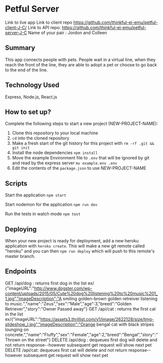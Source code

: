 # Petful Server

Link to live app 
Link to client repo https://github.com/thinkful-ei-emu/petful-client-J-C/
Link to API repo: https://github.com/thinkful-ei-emu/petful-server-J-C
Name of your pair : Jordon and Colleen

## Summary
This app connects people with pets. People wait in a virtual line, when they reach the front of the line, they are able to adopt a pet or choose to go back to the end of the line.

## Technology Used
Express, Node.js, React.js

## How to set up?

Complete the following steps to start a new project (NEW-PROJECT-NAME):

1. Clone this repository to your local machine 
2. `cd` into the cloned repository
3. Make a fresh start of the git history for this project with `rm -rf .git && git init`
4. Install the node dependencies `npm install`
5. Move the example Environment file to `.env` that will be ignored by git and read by the express server `mv example.env .env`
6. Edit the contents of the `package.json` to use NEW-PROJECT-NAME 

## Scripts

Start the application `npm start`

Start nodemon for the application `npm run dev`

Run the tests in watch mode `npm test`

## Deploying

When your new project is ready for deployment, add a new heroku application with `heroku create`. This will make a new git remote called "heroku" and you can then `npm run deploy` which will push to this remote's master branch.

## Endpoints
GET /api/dog : returns first dog in the list
ex/ {"imageURL":"http://www.dogster.com/wp-content/uploads/2015/05/Cute%20dog%20listening%20to%20music%201_1.jpg","imageDescription":"A smiling golden-brown golden retreiver listening to music.","name":"Zeus","sex":"Male","age":3,"breed":"Golden Retriever","story":"Owner Passed away"}
GET /api/cat : returns the first cat in the list
ex/{"imageURL":"https://assets3.thrillist.com/v1/image/2622128/size/tmg-slideshow_l.jpg","imageDescription":"Orange bengal cat with black stripes lounging on concrete.","name":"Fluffy","sex":"Female","age":2,"breed":"Bengal","story":"Thrown on the street"}
DELETE /api/dog : dequeues first dog
will delete and not return response--however subsequent get request will show next pet
DELETE /api/cat: dequeues first cat
will delete and not return response--however subsequent get request will show next pet

